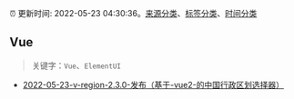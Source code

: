 :alarm_clock: 更新时间: 2022-05-23 04:30:36。[来源分类](../README.md)、[标签分类](../TAGS.md)、[时间分类](../TIMELINE.md)

## Vue


> 关键字：`Vue`、`ElementUI`



- [2022-05-23-v-region-2.3.0-发布（基于-vue2-的中国行政区划选择器）](https://www.v2ex.com/t/854624) 